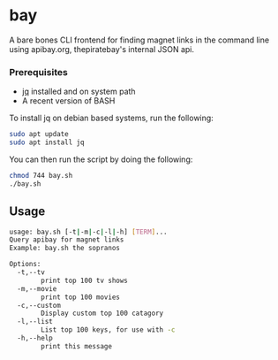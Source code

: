 # bay
A bare bones CLI frontend for finding magnet links in the command line using apibay.org, thepiratebay's internal JSON api.


### Prerequisites
- [jq](https://stedolan.github.io/jq/) installed and on system path
- A recent version of BASH
  
To install jq on debian based systems, run the following:
```bash
sudo apt update
sudo apt install jq
```

You can then run the script by doing the following:
```bash
chmod 744 bay.sh
./bay.sh
```

## Usage
```bash
usage: bay.sh [-t|-m|-c|-l|-h] [TERM]...
Query apibay for magnet links
Example: bay.sh the sopranos

Options:
  -t,--tv
        print top 100 tv shows
  -m,--movie
        print top 100 movies
  -c,--custom
        Display custom top 100 catagory
  -l,--list
        List top 100 keys, for use with -c
  -h,--help
        print this message
```
